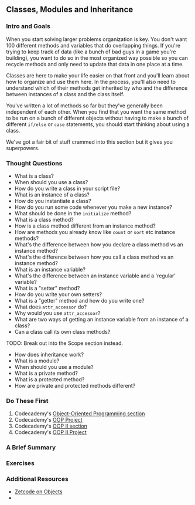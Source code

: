 
## Classes, Modules and Inheritance
### Intro and Goals

When you start solving larger problems organization is key.  You don't want 100 different methods and variables that do overlapping things.  If you're trying to keep track of data (like a bunch of bad guys in a game you're building), you want to do so in the most organized way possible so you can recycle methods and only need to update that data in one place at a time.

Classes are here to make your life easier on that front and you'll learn about how to organize and use them here.  In the process, you'll also need to understand which of their methods get inherited by who and the difference between instances of a class and the class itself.  

You've written a lot of methods so far but they've generally been independent of each other.  When you find that you want the same method to be run on a bunch of different objects without having to make a bunch of different `if/else` or `case` statements, you should start thinking about using a class.

We've got a fair bit of stuff crammed into this section but it gives you superpowers.

### Thought Questions
* What is a class?
* When should you use a class?
* How do you write a class in your script file?
* What is an instance of a class?
* How do you instantiate a class?
* How do you run some code whenever you make a new instance?
* What should be done in the `initialize` method?
* What is a class method?
* How is a class method different from an instance method?
* How are methods you already know like `count` or `sort` etc instance methods?
* What's the difference between how you declare a class method vs an instance method?
* What's the difference between how you call a class method vs an instance method?
* What is an instance variable?
* What's the difference between an instance variable and a 'regular' variable?
* What is a "setter" method?
* How do you write your own setters?
* What is a "getter" method and how do you write one?
* What does `attr_accessor` do?
* Why would you use `attr_accessor`?
* What are two ways of getting an instance variable from an instance of a class?
* Can a class call its own class methods?

TODO: Break out into the Scope section instead.
* How does inheritance work?
* What is a module?
* When should you use a module?
* What is a private method?
* What is a protected method?
* How are private and protected methods different?

### Do These First
1. Codecademy's [Object-Oriented Programming section](http://www.codecademy.com/courses/ruby-beginner-en-MFiQ6)
2. Codecademy's [OOP Project](http://www.codecademy.com/courses/ruby-beginner-en-X5wcR/0/1)
3. Codecademy's [OOP II section](http://www.codecademy.com/courses/ruby-beginner-en-zfe3o)
4. Codecademy's [OOP II Project](http://www.codecademy.com/courses/ruby-beginner-en-32cN3/0/1)

### A Brief Summary
### Exercises
### Additional Resources
* [Zetcode on Objects](http://zetcode.com/lang/rubytutorial/objects/)
* 